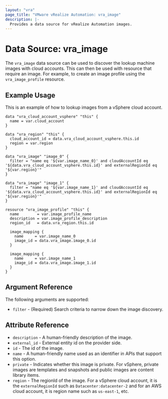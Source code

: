 ```yaml
---
layout: "vra"
page_title: "VMware vRealize Automation: vra_image"
description: |-
  Provides a data source for vRealize Automation images.
---
```


# Data Source: vra\_image

The `vra_image` data source can be used to discover the lookup machine images with cloud accounts. This can then be used with resource that require an image. For example, to create an image profile using the `vra_image_profile` resource.

## Example Usage
This is an example of how to lookup images from a vSphere cloud account.

```hcl
data "vra_cloud_account_vsphere" "this" {
  name = var.cloud_account
}

data "vra_region" "this" {
  cloud_account_id = data.vra_cloud_account_vsphere.this.id
  region = var.region
}

data "vra_image" "image_0" {
  filter = "name eq '${var.image_name_0}' and cloudAccountId eq '${data.vra_cloud_account_vsphere.this.id}' and externalRegionId eq '${var.region}'"
}

data "vra_image" "image_1" {
  filter = "name eq '${var.image_name_1}' and cloudAccountId eq '${data.vra_cloud_account_vsphere.this.id}' and externalRegionId eq '${var.region}'"
}

resource "vra_image_profile" "this" {
  name        = var.image_profile_name
  description = var.image_profile_description
  region_id   = data.vra_region.this.id

  image_mapping {
    name     = var.image_name_0
    image_id = data.vra_image.image_0.id
  }

  image_mapping {
    name     = var.image_name_1
    image_id = data.vra_image.image_1.id
  }
}
```

## Argument Reference

The following arguments are supported:

* `filter` - (Required) Search criteria to narrow down the image discovery.

## Attribute Reference

* `description` - A human-friendly description of the image.
* `external_id` - External entity id on the provider side.
* `id` - The id of the image.
* `name` - A human-friendly name used as an identifier in APIs that support this option.  
* `private` - Indicates whether this image is private. For vSphere, private images are templates and snapshots and public images are content library items.
* `region` - The regionId of the image. For a vSphere cloud account, it is the `externalRegionId` such as `Datacenter:datacenter-2` and for an AWS cloud account, it is region name such as `us-east-1`, etc.
